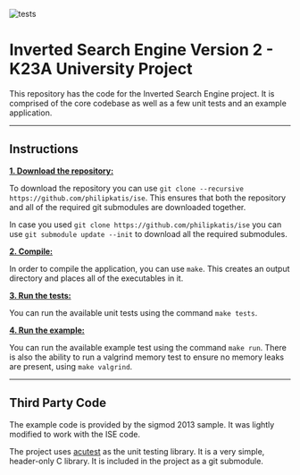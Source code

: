 ![tests](https://github.com/philipkatis/ise/actions/workflows/main.yml/badge.svg)

# Inverted Search Engine Version 2 - K23A University Project

This repository has the code for the Inverted Search Engine project. It is comprised of the
core codebase as well as a few unit tests and an example application.

***

## Instructions

<ins>**1. Download the repository:**</ins>

To download the repository you can use `git clone --recursive https://github.com/philipkatis/ise`.
This ensures that both the repository and all of the required git submodules are downloaded together.

In case you used `git clone https://github.com/philipkatis/ise` you can use `git submodule update --init`
to download all the required submodules.

<ins>**2. Compile:**</ins>

In order to compile the application, you can use `make`. This creates an output directory and places all
of the executables in it.

<ins>**3. Run the tests:**</ins>

You can run the available unit tests using the command `make tests`.

<ins>**4. Run the example:**</ins>

You can run the available example test using the command `make run`.
There is also the ability to run a valgrind memory test to ensure no memory leaks are present,
using `make valgrind`.

***

## Third Party Code

The example code is provided by the sigmod 2013 sample. It was lightly modified to work with the
ISE code.

The project uses [acutest](https://github.com/mity/acutest) as the unit testing library. It is a very
simple, header-only C library. It is included in the project as a git submodule.
